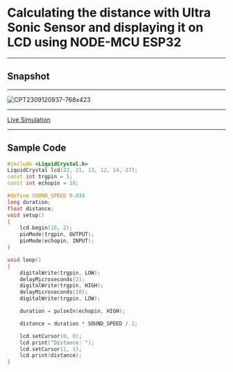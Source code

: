 # Calculating the distance with Ultra Sonic Sensor and displaying it on LCD using NODE-MCU ESP32

-------

## Snapshot

-----
![CPT2309120937-768x423](https://github.com/SatishKumar75/ardunio-nodemcu/assets/106571472/5d36907f-2cc6-4cc6-8260-ded0ef785f8d)

-----

[Live Simulation](https://wokwi.com/projects/374665572014111745 "https://wokwi.com/projects/374665572014111745")

------

## Sample Code
```c++
#include <LiquidCrystal.h>
LiquidCrystal lcd(22, 21, 13, 12, 14, 27);
const int trgpin = 5;
const int echopin = 18;

#define SOUND_SPEED 0.034
long duration;
float distance;
void setup()
{
    lcd.begin(16, 2);
    pinMode(trgpin, OUTPUT);
    pinMode(echopin, INPUT);
}

void loop()
{
    digitalWrite(trgpin, LOW);
    delayMicroseconds(2);
    digitalWrite(trgpin, HIGH);
    delayMicroseconds(10);
    digitalWrite(trgpin, LOW);

    duration = pulseIn(echopin, HIGH);

    distance = duration * SOUND_SPEED / 2;

    lcd.setCursor(0, 0);
    lcd.print("Distance: ");
    lcd.setCursor(1, 1);
    lcd.print(distance);
}

```

